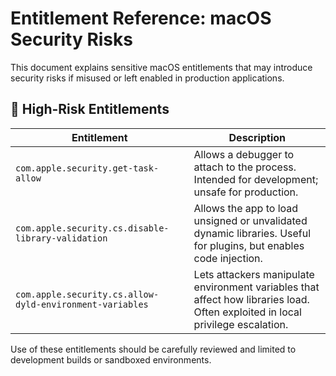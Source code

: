 # Entitlement Reference: macOS Security Risks

This document explains sensitive macOS entitlements that may introduce security risks if misused or left enabled in production applications.

## 🚨 High-Risk Entitlements

| Entitlement | Description |
|------------|-------------|
| `com.apple.security.get-task-allow` | Allows a debugger to attach to the process. Intended for development; unsafe for production. |
| `com.apple.security.cs.disable-library-validation` | Allows the app to load unsigned or unvalidated dynamic libraries. Useful for plugins, but enables code injection. |
| `com.apple.security.cs.allow-dyld-environment-variables` | Lets attackers manipulate environment variables that affect how libraries load. Often exploited in local privilege escalation. |

Use of these entitlements should be carefully reviewed and limited to development builds or sandboxed environments.
